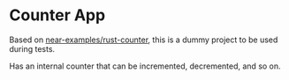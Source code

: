 # Counter App

Based on [near-examples/rust-counter](https://github.com/near-examples/rust-counter), this is a dummy project to be used during tests.

Has an internal counter that can be incremented, decremented, and so on.